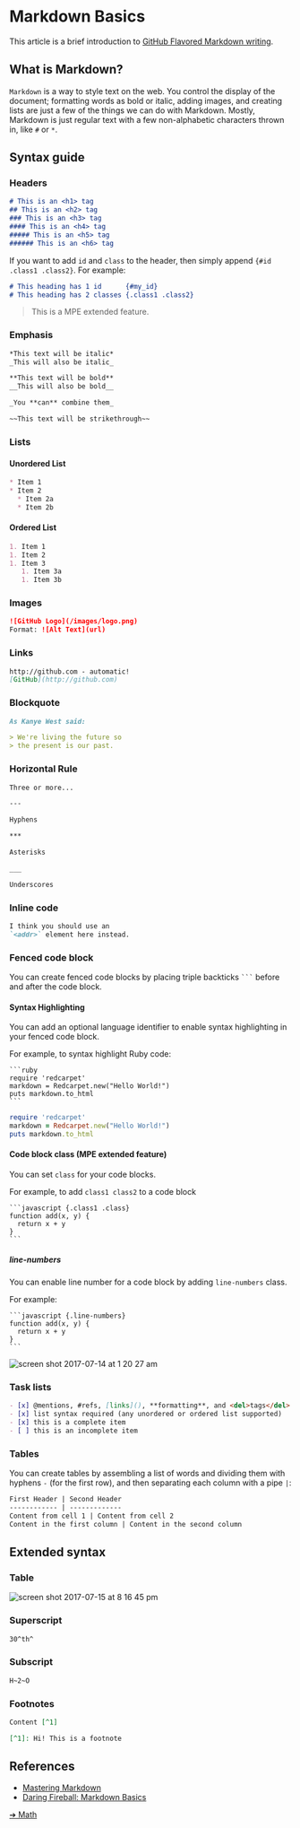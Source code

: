 # Markdown Basics
This article is a brief introduction to [GitHub Flavored Markdown writing](https://guides.github.com/features/mastering-markdown/).     

## What is Markdown?  
`Markdown` is a way to style text on the web. You control the display of the document; formatting words as bold or italic, adding images, and creating lists are just a few of the things we can do with Markdown. Mostly, Markdown is just regular text with a few non-alphabetic characters thrown in, like `#` or `*`.

## Syntax guide

### Headers
```markdown
# This is an <h1> tag
## This is an <h2> tag
### This is an <h3> tag
#### This is an <h4> tag
##### This is an <h5> tag
###### This is an <h6> tag
```

If you want to add `id` and `class` to the header, then simply append `{#id .class1 .class2}`. For example:  
```markdown
# This heading has 1 id      {#my_id}
# This heading has 2 classes {.class1 .class2}
```
> This is a MPE extended feature.

### Emphasis
```markdown
*This text will be italic*
_This will also be italic_

**This text will be bold**
__This will also be bold__

_You **can** combine them_

~~This text will be strikethrough~~
```

### Lists
#### Unordered List
```markdown
* Item 1
* Item 2
  * Item 2a
  * Item 2b
```

#### Ordered List
```markdown
1. Item 1
1. Item 2
1. Item 3
   1. Item 3a
   1. Item 3b
```

### Images  
```markdown
![GitHub Logo](/images/logo.png)
Format: ![Alt Text](url)
```

### Links  
```markdown
http://github.com - automatic!
[GitHub](http://github.com)
```

### Blockquote
```markdown
As Kanye West said:

> We're living the future so
> the present is our past.

```

### Horizontal Rule  
```markdown
Three or more...

---

Hyphens

***

Asterisks

___

Underscores
```

### Inline code
```markdown  
I think you should use an
`<addr>` element here instead.
```

### Fenced code block
You can create fenced code blocks by placing triple backticks <code>\`\`\`</code> before and after the code block.

#### Syntax Highlighting  
You can add an optional language identifier to enable syntax highlighting in your fenced code block.

For example, to syntax highlight Ruby code:

    ```ruby
    require 'redcarpet'
    markdown = Redcarpet.new("Hello World!")
    puts markdown.to_html
    ```

```ruby
require 'redcarpet'
markdown = Redcarpet.new("Hello World!")
puts markdown.to_html
```

#### Code block class (MPE extended feature)
You can set `class` for your code blocks.  

For example, to add `class1 class2` to a code block  

    ```javascript {.class1 .class}
    function add(x, y) {
      return x + y
    }
    ```

##### line-numbers
You can enable line number for a code block by adding `line-numbers` class.  

For example:    

    ```javascript {.line-numbers}
    function add(x, y) {
      return x + y
    }
    ```

![screen shot 2017-07-14 at 1 20 27 am](https://user-images.githubusercontent.com/1908863/28200587-a8582b0a-6832-11e7-83a7-6c3bb011322f.png)


### Task lists   
```markdown  
- [x] @mentions, #refs, [links](), **formatting**, and <del>tags</del> supported
- [x] list syntax required (any unordered or ordered list supported)
- [x] this is a complete item
- [ ] this is an incomplete item
```

### Tables
You can create tables by assembling a list of words and dividing them with hyphens `-` (for the first row), and then separating each column with a pipe `|`:  
```markdown  
First Header | Second Header
------------ | -------------
Content from cell 1 | Content from cell 2
Content in the first column | Content in the second column
```


## Extended syntax
### Table  
![screen shot 2017-07-15 at 8 16 45 pm](https://user-images.githubusercontent.com/1908863/28243710-945e3004-699a-11e7-9a5f-d74f6c944c3b.png)

### Superscript
```markdown
30^th^
```

### Subscript
```markdown
H~2~O
```

### Footnotes
```markdown
Content [^1]

[^1]: Hi! This is a footnote
```


## References
* [Mastering Markdown](https://guides.github.com/features/mastering-markdown/)
* [Daring Fireball: Markdown Basics](https://daringfireball.net/projects/markdown/basics)


[➔ Math](math.md)